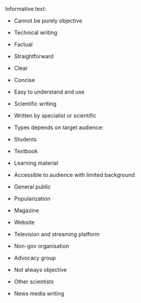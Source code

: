 Informative text:

- Cannot be purely objective
- Technical writing

- Factual
- Straightforward
- Clear
- Concise
- Easy to understand and use

- Scientific writing

- Written by specialist or scientific
- Types depends on target audience:

- Students

- Textbook
- Learning material
- Accessible to audience with limited background

- General public

- Popularization

- Magazine
- Website
- Television and streaming platform
- Non-gov organisation
- Advocacy group
- Not always objective

- Other scientists

- News media writing